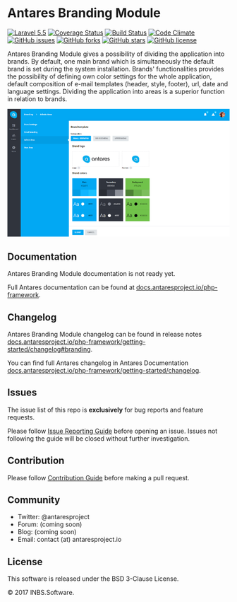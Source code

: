 # Antares Branding Module

[![Laravel 5.5](https://img.shields.io/badge/Laravel-5.5-orange.svg)](http://laravel.com)
[![Coverage Status](https://coveralls.io/repos/github/antaresproject/branding/badge.svg?branch=0.9.2)](https://coveralls.io/github/antaresproject/branding?branch=0.9.2)
[![Build Status](https://travis-ci.org/antaresproject/branding.svg?branch=0.9.2)](https://travis-ci.org/antaresproject/branding)
[![Code Climate](https://codeclimate.com/github/antaresproject/branding/badges/gpa.svg)](https://codeclimate.com/github/antaresproject/branding)
[![GitHub issues](https://img.shields.io/github/issues/antaresproject/branding.svg)](https://github.com/antaresproject/branding/issues)
[![GitHub forks](https://img.shields.io/github/forks/antaresproject/branding.svg)](https://github.com/antaresproject/branding/network)
[![GitHub stars](https://img.shields.io/github/stars/antaresproject/branding.svg)](https://github.com/antaresproject/branding/stargazers)
[![GitHub license](https://img.shields.io/badge/license-New%20BSD-blue.svg)](https://raw.githubusercontent.com/antaresproject/branding/0.9.2/LICENSE)

Antares Branding Module gives a possibility of dividing the application into brands. By default, one main brand which is simultaneously the default brand is set during the system installation. Brands' functionalities provides the possibility of defining own color settings for the whole application, default composition of e-mail templates (header, style, footer), url, date and language settings. Dividing the application into areas is a superior function in relation to brands.

![brands](docs/img/brands.png)

## Documentation

Antares Branding Module documentation is not ready yet.

Full Antares documentation can be found at [docs.antaresproject.io/php-framework](http://www.docs.antaresproject.io/php-framework).


## Changelog

Antares Branding Module changelog can be found in release notes [docs.antaresproject.io/php-framework/getting-started/changelog#branding](http://www.docs.antaresproject.io/php-framework/getting-started/changelog#branding).

You can find full Antares changelog in Antares Documentation [docs.antaresproject.io/php-framework/getting-started/changelog](http://www.docs.antaresproject.io/php-framework/getting-started/changelog).

## Issues

The issue list of this repo is **exclusively** for bug reports and feature requests.

Please follow [Issue Reporting Guide](http://www.docs.antaresproject.io/php-framework/getting-started/issues-reporting-guide) before opening an issue. Issues not following the guide will be closed without further investigation.

## Contribution

Please follow [Contribution Guide](http://www.docs.antaresproject.io/php-framework/getting-started/contribution-guide) before making a pull request.

## Community

* Twitter: @antaresproject
* Forum: (coming soon)
* Blog: (coming soon)
* Email: contact (at) antaresproject.io


## License

This software is released under the BSD 3-Clause License.

© 2017 INBS.Software.

